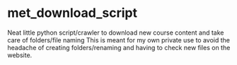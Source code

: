 # met_download_script
Neat little python script/crawler to download new course content and take care of folders/file naming
This is meant for my own private use to avoid the headache of creating folders/renaming and having to check new files on the website.
